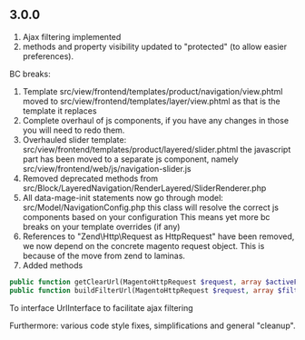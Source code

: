 ## 3.0.0
1) Ajax filtering implemented
2) methods and property visibility updated to "protected" (to allow easier preferences).

BC breaks:
1) Template src/view/frontend/templates/product/navigation/view.phtml moved to src/view/frontend/templates/layer/view.phtml
as that is the template it replaces
2) Complete overhaul of js components, if you have any changes in those you will need to redo them.
3) Overhauled slider template: src/view/frontend/templates/product/layered/slider.phtml the javascript part has been moved to a separate js component, namely
src/view/frontend/web/js/navigation-slider.js
4) Removed deprecated methods from src/Block/LayeredNavigation/RenderLayered/SliderRenderer.php
5) All data-mage-init statements now go through model: src/Model/NavigationConfig.php this class will resolve the correct js components based on your configuration
This means yet more bc breaks on your template overrides (if any)
6) References to "Zend\Http\Request as HttpRequest" have been removed, we now depend on the concrete magento request object. This is because of the move from zend to laminas.
7) Added methods
```php
public function getClearUrl(MagentoHttpRequest $request, array $activeFilterItems): string;
public function buildFilterUrl(MagentoHttpRequest $request, array $filters = []): string;
```
To interface UrlInterface to facilitate ajax filtering

Furthermore: various code style fixes, simplifications and general "cleanup".

  
